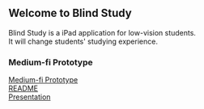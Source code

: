 ## Welcome to Blind Study

Blind Study is a iPad application for low-vision students.<br>
It will change students' studying experience.

### Medium-fi Prototype

<a href="https://marvelapp.com/487fjb2">Medium-fi Prototype</a><br>
<a href="https://github.com/triGimbap/Blind-Study/blob/master/README.txt">README</a><br>
<a href="https://github.com/triGimbap/Blind-Study/blob/master/presentaton.pptx">Presentation</a><br>

